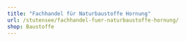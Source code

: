 ```yaml
---
title: "Fachhandel für Naturbaustoffe Hornung"
url: /stutensee/fachhandel-fuer-naturbaustoffe-hornung/
shop: Baustoffe
---
```

